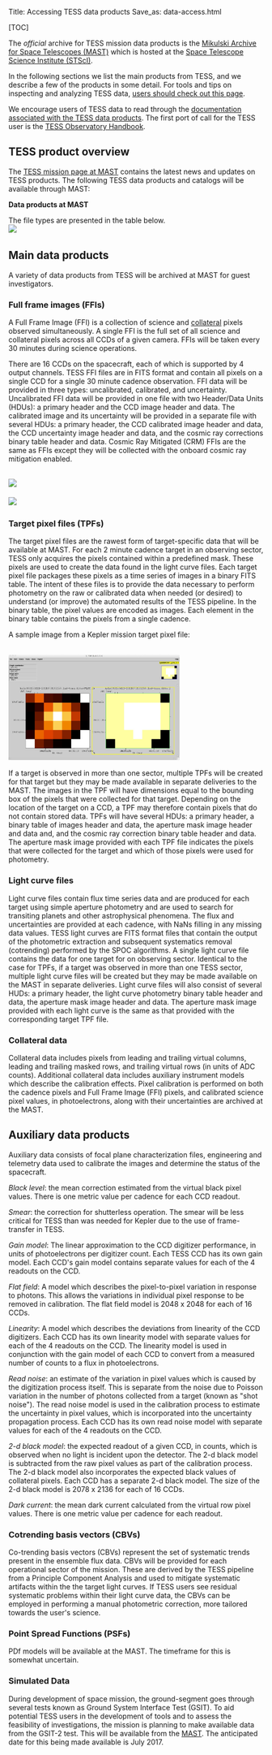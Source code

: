 Title: Accessing TESS data products
Save_as: data-access.html

[TOC]

The *official* archive for TESS mission data products is the
[Mikulski Archive for Space Telescopes (MAST)](https://archive.stsci.edu/tess)
which is hosted at the
[Space Telescope Science Institute (STScI)](http://www.stsci.edu/). 

In the following sections we list the main products from TESS, and we describe a few of the products in some detail.  For tools
and tips on
inspecting and analyzing TESS data, [users should check out this page](software.html).

We encourage users of TESS data to read through the
[documentation associated with the TESS data products](documentation.html). The first port of call for the TESS user is the [TESS Observatory Handbook](link!!). 




<!-- There is documentation specific to the [TESS data products](https://archive.stsci.edu/kepler/data_products.html). Additional documentation can be found
[here](https://archive.stsci.edu/kepler/documents.html) or can be downloaded directly by following the links
below.

* [Kepler Archive Manual](http://archive.stsci.edu/kepler/manuals/archive_manual.pdf)
* [Kepler Instrument Handbook](data/documentation/KSCI-19033-001.pdf) and [Supplement](data/documentation/KSCI-19033-001_supplement.tar)
* [Kepler Input Catalog (KIC)](http://adsabs.harvard.edu/abs/2011AJ....142..112B)
* [Kepler Data Characteristics Handbook](http://archive.stsci.edu/kepler/manuals/Data_Characteristics.pdf)
* [Kepler Data Processing Handbook](http://archive.stsci.edu/kepler/manuals/KSCI-19081-001_Data_Processing_Handbook.pdf)
* [Kepler Data Release Notes](data-products.html#kepler-data-release-notes) 
<br/>
* [K2 Ecliptic Plane Input Catalog (EPIC)](https://archive.stsci.edu/k2/epic.pdf)
* [K2 Data Release Notes](data-products.html#k2-data-release-notes)
 -->
## TESS product overview

The [TESS mission page at MAST](https://archive.stsci.edu/tess/) contains the latest news and updates
on TESS products. The following TESS data products and catalogs will be available
through MAST:

**Data products at MAST**

<!-- 
* Two-minute cadence target pixel files
* Two-minute cadence light curves
* Data validation time series files
* Full frame images (calibrated and uncertainty files)
* Cotrending basis vectors files
* Simulated Data files
* Artifact removal pixel files
* Background pixel files
* Auxiliary data for calibration
* Collateral data files
* Reverse clock files
* Ancillary engineering files
* Latest SPICE kernels (bsp and tsc binary files)

**Catalogs at MAST**

* TESS Input Catalog (TIC)
* Candidate Target List (CTL)
* Revised stellar parameters of Kepler targets (Q1-Q16)
* Revised stellar parameters of Kepler targets (Q1-Q17)
* Kepler Objects of Interest (KOI)
* Kepler/GALEX cross match catalog
* False positive working group tables
* Observed targets by quarter

 -->
The file types are presented in the table below.
<br/>
<img class="img-responsive" style="min-width:50%;" src="images/data/tess_mast_products.png">
<br/>


<!-- The
[Kepler mission page at NExScI](http://exoplanetarchive.ipac.caltech.edu/docs/KeplerMission.html)
contains the following products and also details the instructions for
requesting a Kepler number for new planets discovered in the
Kepler data:

**Data products at NExScI**

* KOI activity tables
* Threshold-crossing events and data validation tables
* Stellar information for observed Kepler targets
* Ccompleteness and reliability products -->


## Main data products

A variety of data products from TESS will be archived at MAST for guest investigators. 

### Full frame images (FFIs)
A Full Frame Image (FFI) is a collection of science and [collateral](#collateral-data) pixels observed simultaneously.  A single FFI is the full set of all science and collateral pixels across all CCDs of a given camera.  FFIs will be taken every 30 minutes during science operations.

There are 16 CCDs on the spacecraft, each of which is supported by 4 output channels. TESS FFI files are in FITS format and contain all pixels on a single CCD for a single 30 minute cadence observation. FFI data will be provided in three types: uncalibrated, calibrated, and uncertainty. Uncalibrated FFI data will be provided in one file with two Header/Data Units (HDUs): a primary header and the CCD image header and data. The calibrated image and its uncertainty will be provided in a separate file with several HDUs: a primary header, the CCD calibrated image header and data, the CCD uncertainty image header and data, and the cosmic ray corrections binary table header and data. Cosmic Ray Mitigated (CRM) FFIs are the same as FFIs except they will be collected with the onboard cosmic ray mitigation enabled. 



<br/>
<img class="img-responsive" style="max-width:67%;" src="images/data/tess_ccd.png">
<br/>



<br/>
<img class="img-responsive" style="max-width:80%;" src="images/data/board_drawing_three.png">
<br/>


### Target pixel files (TPFs)
The target pixel files are the rawest form of target-specific data that will be available at MAST. For each 2 minute cadence target in an observing sector, TESS only acquires the pixels contained within a predefined mask. These pixels are used to create the data found in the light curve files. Each target pixel file packages these pixels as a time series of images in a binary FITS table. The intent of these files is to provide the data necessary to perform photometry on the raw or calibrated data when needed (or desired) to understand (or improve) the automated results of the TESS pipeline.
In the binary table, the pixel values are encoded as images. Each element in the binary table contains the pixels from a single cadence. 

A sample image from a Kepler mission target pixel file:

<br/>
<img class="img-responsive" style="max-width:67%;" src="images/data/TPF-FV3.jpg">
<br/>

If a target is observed in more than one sector, multiple TPFs will be created for that target but they may be made available in separate deliveries to the MAST. The images in the TPF will have dimensions equal to the bounding box of the pixels that were collected for that target. Depending on the location of the target on a CCD, a TPF may therefore contain pixels that do not contain stored data. TPFs will have several HDUs: a primary header, a binary table of images header and data, the aperture mask image header and data and, and the cosmic ray correction binary table header and data. The aperture mask image provided with each TPF file indicates the pixels that were collected for the target and which of those pixels were used for photometry.


### Light curve files
Light curve files contain flux time series data and are produced for each target using simple aperture photometry and are used to search for transiting planets and other astrophysical phenomena. The flux and uncertainties are provided at each cadence, with NaNs filling in any missing data values. TESS light curves are FITS format files that contain the output of the photometric extraction and subsequent systematics removal (cotrending) performed by the SPOC algorithms. A single light curve file contains the data for one target for on observing sector. Identical to the case for TPFs, if a target was observed in more than one TESS sector, multiple light curve files will be created but they may be made available on the MAST in separate deliveries. Light curve files will also consist of several HUDs: a primary header, the light curve photometry binary table header and data, the aperture mask image header and data. The aperture mask image provided with each light curve is the same as that provided with the corresponding target TPF file.



### Collateral data

Collateral data includes pixels from leading and trailing virtual columns, leading and trailing masked rows, and trailing virtual rows (in units of ADC counts). Additional collateral data includes auxiliary instrument models which describe the calibration effects. Pixel calibration is performed on both the cadence pixels and Full Frame Image (FFI) pixels, and calibrated science pixel values, in photoelectrons, along with their uncertainties are archived at the MAST. 

## Auxiliary data products
Auxiliary data consists of focal plane characterization files, engineering and telemetry data used to calibrate the images and determine the status of the spacecraft.

*Black level*: the mean correction estimated from the virtual black pixel values. There is one metric value per cadence for each CCD readout. 

*Smear*: the correction for shutterless operation. The smear will be less critical for TESS than was needed for Kepler due to the use of frame-transfer in TESS. 

*Gain model*: The linear approximation to the CCD digitizer performance, in units of photoelectrons per digitizer count. Each TESS CCD has its own gain model. Each CCD's gain model contains separate values for each of the 4 readouts on the CCD.

*Flat field*: A model which describes the pixel-to-pixel variation in response to photons. This allows the variations in individual pixel response to be removed in calibration. The flat field model is 2048 x 2048 for each of 16 CCDs.

*Linearity*: A model which describes the deviations from linearity of the CCD digitizers. Each CCD has its own linearity model with separate values for each of the 4 readouts on the CCD.
 The linearity model is used in conjunction with the gain model of each CCD to convert from a measured number of counts to a flux in photoelectrons.

*Read noise*: an estimate of the variation in pixel values which is caused by the digitization process itself. This is separate from the noise due to Poisson variation in the number of photons collected from a target (known as "shot noise"). The read noise model is used in the calibration process to estimate the uncertainty in pixel values, which is incorporated into the uncertainty propagation process. Each CCD has its own read noise model with separate values for each of the 4 readouts on the CCD.

*2-d black model*: the expected readout of a given CCD, in counts, which is observed when no light is incident upon the detector. The 2-d black model is subtracted from the raw pixel values as part of the calibration process. The 2-d black model also incorporates the expected black values of collateral pixels. Each CCD has a separate 2-d black model. The size of the 2-d black model is 2078 x 2136 for each of 16 CCDs.

*Dark current*: the mean dark current calculated from the virtual row pixel values. There is one metric value per cadence for each readout.

### Cotrending basis vectors (CBVs)
Co-trending basis vectors (CBVs) represent the set of systematic trends present in the ensemble flux data. CBVs will be provided for each operational sector of the mission. These are derived by the TESS pipeline from a Principle Component Analysis and used to mitigate systematic artifacts within the the target light curves. If TESS users see residual systematic problems within their light curve data, the CBVs can be employed in performing a manual photometric correction, more tailored towards the user's science. 

### Point Spread Functions (PSFs)
PDf models will be available at the MAST. The timeframe for this is somewhat uncertain.

### Simulated Data
During development of space mission, the ground-segment goes through several tests known as Ground System Interface Test (GSIT). To aid potential TESS users in the development of tools and to assess the feasibility of investigations, the mission is planning to make available data from the GSIT-2 test. This will be available from the [MAST](https://archive.stsci.edu/tess). The anticipated date for this being made available is July 2017.








